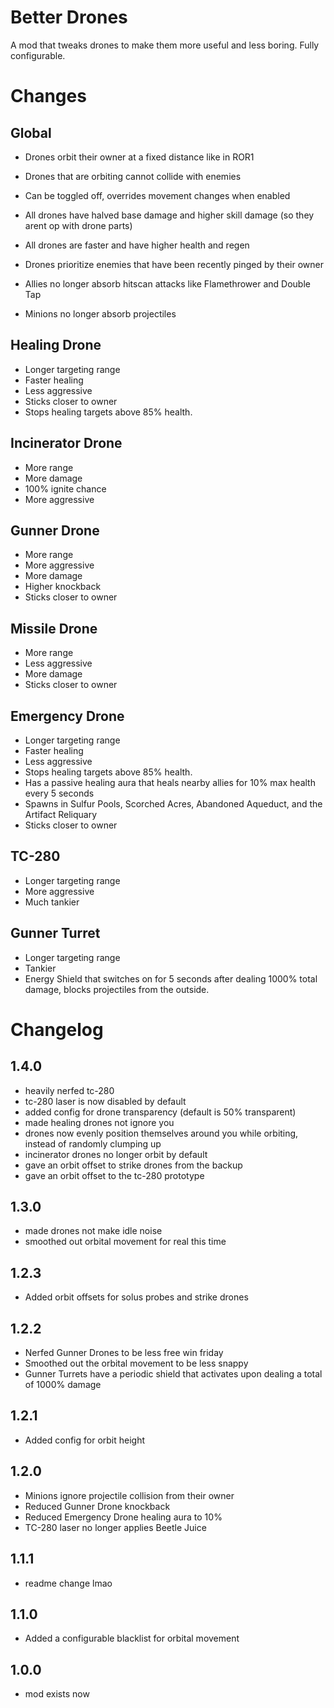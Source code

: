 # Better Drones
A mod that tweaks drones to make them more useful and less boring. Fully configurable.

# Changes
## Global
- Drones orbit their owner at a fixed distance like in ROR1
- Drones that are orbiting cannot collide with enemies
- Can be toggled off, overrides movement changes when enabled

- All drones have halved base damage and higher skill damage (so they arent op with drone parts)
- All drones are faster and have higher health and regen

- Drones prioritize enemies that have been recently pinged by their owner

- Allies no longer absorb hitscan attacks like Flamethrower and Double Tap
- Minions no longer absorb projectiles

## Healing Drone
- Longer targeting range
- Faster healing
- Less aggressive
- Sticks closer to owner
- Stops healing targets above 85% health.

## Incinerator Drone
- More range
- More damage
- 100% ignite chance
- More aggressive

## Gunner Drone
- More range
- More aggressive
- More damage
- Higher knockback
- Sticks closer to owner

## Missile Drone
- More range
- Less aggressive
- More damage
- Sticks closer to owner

## Emergency Drone
- Longer targeting range
- Faster healing
- Less aggressive
- Stops healing targets above 85% health.
- Has a passive healing aura that heals nearby allies for 10% max health every 5 seconds
- Spawns in Sulfur Pools, Scorched Acres, Abandoned Aqueduct, and the Artifact Reliquary
- Sticks closer to owner

## TC-280
- Longer targeting range
- More aggressive
- Much tankier

## Gunner Turret
- Longer targeting range
- Tankier
- Energy Shield that switches on for 5 seconds after dealing 1000% total damage, blocks projectiles from the outside.

# Changelog
## 1.4.0
- heavily nerfed tc-280
- tc-280 laser is now disabled by default
- added config for drone transparency (default is 50% transparent)
- made healing drones not ignore you
- drones now evenly position themselves around you while orbiting, instead of randomly clumping up
- incinerator drones no longer orbit by default
- gave an orbit offset to strike drones from the backup
- gave an orbit offset to the tc-280 prototype
## 1.3.0
- made drones not make idle noise
- smoothed out orbital movement for real this time
## 1.2.3
- Added orbit offsets for solus probes and strike drones
## 1.2.2
- Nerfed Gunner Drones to be less free win friday
- Smoothed out the orbital movement to be less snappy
- Gunner Turrets have a periodic shield that activates upon dealing a total of 1000% damage
## 1.2.1
- Added config for orbit height
## 1.2.0
- Minions ignore projectile collision from their owner
- Reduced Gunner Drone knockback
- Reduced Emergency Drone healing aura to 10%
- TC-280 laser no longer applies Beetle Juice
## 1.1.1
- readme change lmao
## 1.1.0
- Added a configurable blacklist for orbital movement
## 1.0.0
- mod exists now

